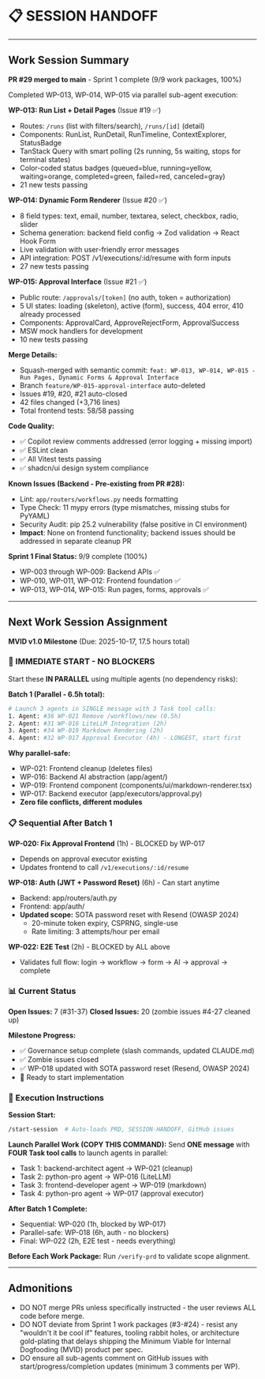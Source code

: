 # 📋 SESSION HANDOFF

---

## Work Session Summary

**PR #29 merged to main** - Sprint 1 complete (9/9 work packages, 100%)

Completed WP-013, WP-014, WP-015 via parallel sub-agent execution:

**WP-013: Run List + Detail Pages** (Issue #19 ✅)
- Routes: `/runs` (list with filters/search), `/runs/[id]` (detail)
- Components: RunList, RunDetail, RunTimeline, ContextExplorer, StatusBadge
- TanStack Query with smart polling (2s running, 5s waiting, stops for terminal states)
- Color-coded status badges (queued=blue, running=yellow, waiting=orange, completed=green, failed=red, canceled=gray)
- 21 new tests passing

**WP-014: Dynamic Form Renderer** (Issue #20 ✅)
- 8 field types: text, email, number, textarea, select, checkbox, radio, slider
- Schema generation: backend field config → Zod validation → React Hook Form
- Live validation with user-friendly error messages
- API integration: POST /v1/executions/:id/resume with form inputs
- 27 new tests passing

**WP-015: Approval Interface** (Issue #21 ✅)
- Public route: `/approvals/[token]` (no auth, token = authorization)
- 5 UI states: loading (skeleton), active (form), success, 404 error, 410 already processed
- Components: ApprovalCard, ApproveRejectForm, ApprovalSuccess
- MSW mock handlers for development
- 10 new tests passing

**Merge Details:**
- Squash-merged with semantic commit: `feat: WP-013, WP-014, WP-015 - Run Pages, Dynamic Forms & Approval Interface`
- Branch `feature/WP-015-approval-interface` auto-deleted
- Issues #19, #20, #21 auto-closed
- 42 files changed (+3,716 lines)
- Total frontend tests: 58/58 passing

**Code Quality:**
- ✅ Copilot review comments addressed (error logging + missing import)
- ✅ ESLint clean
- ✅ All Vitest tests passing
- ✅ shadcn/ui design system compliance

**Known Issues (Backend - Pre-existing from PR #28):**
- Lint: `app/routers/workflows.py` needs formatting
- Type Check: 11 mypy errors (type mismatches, missing stubs for PyYAML)
- Security Audit: pip 25.2 vulnerability (false positive in CI environment)
- **Impact**: None on frontend functionality; backend issues should be addressed in separate cleanup PR

**Sprint 1 Final Status:** 9/9 complete (100%)
- WP-003 through WP-009: Backend APIs ✅
- WP-010, WP-011, WP-012: Frontend foundation ✅
- WP-013, WP-014, WP-015: Run pages, forms, approvals ✅

---

## Next Work Session Assignment

**MVID v1.0 Milestone** (Due: 2025-10-17, 17.5 hours total)

### 🚀 IMMEDIATE START - NO BLOCKERS

Start these **IN PARALLEL** using multiple agents (no dependency risks):

**Batch 1 (Parallel - 6.5h total):**
```bash
# Launch 3 agents in SINGLE message with 3 Task tool calls:
1. Agent: #36 WP-021 Remove /workflows/new (0.5h)
2. Agent: #31 WP-016 LiteLLM Integration (2h)
3. Agent: #34 WP-019 Markdown Rendering (2h)
4. Agent: #32 WP-017 Approval Executor (4h) - LONGEST, start first
```

**Why parallel-safe:**
- WP-021: Frontend cleanup (deletes files)
- WP-016: Backend AI abstraction (app/agent/)
- WP-019: Frontend component (components/ui/markdown-renderer.tsx)
- WP-017: Backend executor (app/executors/approval.py)
- **Zero file conflicts, different modules**

### 📋 Sequential After Batch 1

**WP-020: Fix Approval Frontend** (1h) - BLOCKED by WP-017
- Depends on approval executor existing
- Updates frontend to call `/v1/executions/:id/resume`

**WP-018: Auth (JWT + Password Reset)** (6h) - Can start anytime
- Backend: app/routers/auth.py
- Frontend: app/auth/
- **Updated scope:** SOTA password reset with Resend (OWASP 2024)
  - 20-minute token expiry, CSPRNG, single-use
  - Rate limiting: 3 attempts/hour per email

**WP-022: E2E Test** (2h) - BLOCKED by ALL above
- Validates full flow: login → workflow → form → AI → approval → complete

### 📊 Current Status

**Open Issues:** 7 (#31-37)
**Closed Issues:** 20 (zombie issues #4-27 cleaned up)

**Milestone Progress:**
- ✅ Governance setup complete (slash commands, updated CLAUDE.md)
- ✅ Zombie issues closed
- ✅ WP-018 updated with SOTA password reset (Resend, OWASP 2024)
- 🔄 Ready to start implementation

### 🎯 Execution Instructions

**Session Start:**
```bash
/start-session  # Auto-loads PRD, SESSION-HANDOFF, GitHub issues
```

**Launch Parallel Work (COPY THIS COMMAND):**
Send **ONE message** with **FOUR Task tool calls** to launch agents in parallel:
- Task 1: backend-architect agent → WP-021 (cleanup)
- Task 2: python-pro agent → WP-016 (LiteLLM)
- Task 3: frontend-developer agent → WP-019 (markdown)
- Task 4: python-pro agent → WP-017 (approval executor)

**After Batch 1 Complete:**
- Sequential: WP-020 (1h, blocked by WP-017)
- Parallel-safe: WP-018 (6h, auth - no blockers)
- Final: WP-022 (2h, E2E test - needs everything)

**Before Each Work Package:**
Run `/verify-prd` to validate scope alignment.

---

## Admonitions

- DO NOT merge PRs unless specifically instructed - the user reviews ALL code before merge.
- DO NOT deviate from Sprint 1 work packages (#3-#24) - resist any "wouldn't it be cool if" features, tooling rabbit holes, or architecture gold-plating that delays shipping the Minimum Viable for Internal Dogfooding (MVID) product per spec.
- DO ensure all sub-agents comment on GitHub issues with start/progress/completion updates (minimum 3 comments per WP).
